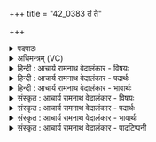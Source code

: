 +++
title = "42_0383 तं ते"

+++
<details><summary>पदपाठः</summary>

त꣢म्। ते꣣। म꣡द꣢꣯म्। गृ꣣णीमसि। वृ꣡ष꣢꣯णम्। पृ꣣क्षु꣢। सा꣣सहि꣢म्। उ꣣। लोककृत्नु꣢म्। लो꣣क। कृत्नु꣢म्। अ꣣द्रिवः। अ। द्रिवः। हरिश्रि꣡य꣢म्। ह꣣रि। श्रि꣡य꣢꣯म्। ३८३।
</details>

<details><summary>अधिमन्त्रम् (VC)</summary>

- इन्द्रः
- गोषूक्त्यश्वसूक्तिनौ काण्वायनौ
- उष्णिक्
- ऋषभः
- ऐन्द्रं काण्डम्
</details>

<details><summary>हिन्दी : आचार्य रामनाथ वेदालंकार - विषयः</summary>

अगले मन्त्र में परमेश्वर के गुण-कर्मों का वर्णन है।
</details>

<details><summary>हिन्दी : आचार्य रामनाथ वेदालंकार - पदार्थः</summary>

पदार्थान्वयभाषाः -  हे (अद्रिवः) अविनश्वर आत्मा से अनुप्राणित मानव ! (ते) तेरे लिए (तम्) उस प्रसिद्ध, (मदम्) आनन्ददाता, (वृषणम्) अन्न, धन, जल, बल, प्रकाश, विद्या आदि की वर्षा करनेवाले, (पृक्षु) आन्तरिक और बाह्य देवासुर-संग्रामों में (सासहिम्) अतिशय रूप से शत्रुओं को परास्त करनेवाले, (उ) और (लोककृत्नुम्) पृथिवी, सूर्य, चन्द्र आदि लोकों के रचयिता अथवा विवेक का आलोक प्रदान करनेवाले, (हरिश्रियम्) हरणशील अग्नि, वायु, सूर्य, चन्द्र, प्राण, विद्युत् आदियों में शोभा तथा क्रियाशक्ति को उत्पन्न करनेवाले परमेश्वर का, हम (गृणीमसि) उपदेश करते हैं ॥३॥
</details>

<details><summary>हिन्दी : आचार्य रामनाथ वेदालंकार - भावार्थः</summary>

भावार्थभाषाः -  विद्वानों को चाहिए कि वे विविध पदार्थों और सद्गुणों के वर्षक, सुखदाता, संग्रामों में विजय दिलानेवाले, लोकलोकान्तरों के रचयिता, विवेकप्रदाता, सब पदार्थों में सौन्दर्य एवं शोभा के आधानकर्ता परमेश्वर का प्रजाजनों के कल्याणार्थ उपदेश किया करें, जिससे वे उसकी महिमा को जानकर, उसकी पूजा कर, उससे प्रेरणा लेकर पुरुषार्थी बनें ॥३॥
</details>

<details><summary>संस्कृत : आचार्य रामनाथ वेदालंकार - विषयः</summary>

अथ परमेश्वरस्य गुणकर्माण्याह।
</details>

<details><summary>संस्कृत : आचार्य रामनाथ वेदालंकार - पदार्थः</summary>

पदार्थान्वयभाषाः -  हे (अद्रिवः) अविनश्वरेण जीवात्मनाऽनुप्राणित मानव ! पदपाठे सर्वत्र अ-द्रि इति पाठात् न दीर्यते विनश्यति इत्यद्रिः अमर्त्यो जीवात्मा, तद्वान् अद्रिवा, वनिप् प्रत्ययः, सम्बुद्धौ अद्रिवः इति। (ते) तुभ्यम् (तम्) प्रसिद्धम् (मदम्) आनन्दयितारम्, (वृषणम्) अन्नधनजलबलप्रकाशविद्यादीनां वर्षकम् (पृक्षु२) आभ्यन्तरेषु बाह्येषु च देवासुरसंग्रामेषु। पृच्यन्ते संसृज्यन्ते परस्परं प्रहाराय शत्रवो यत्र ताः पृचः संग्रामाः तासु, पृची सम्पर्के धातोः क्विपि रूपम्। (सासहिम्) अतिशयेन शत्रूणाम् अभिभवितारम्। सहतेर्यङन्तात् ‘सहिवहिचलिपतिभ्यो यङन्तेभ्यः किकिनौ वक्तव्यौ। अ० ३।२।१७१’ वा० इति किः प्रत्ययः। (उ३) अपि च (लोककृत्नुम्) पृथिवीसूर्यचन्द्रदीनां लोकानां कर्तारम्, यद्वा विवेकालोकप्रदम्, (हरिश्रियम्) हरिषु हरणशीलेषु अग्निवायुसूर्यचन्द्रप्राणविद्युदादिषु श्रीः शोभा क्रियाशक्तिर्वा यस्मात् तम् इन्द्रं परमेश्वरं, वयम् (गृणीमसि) गृणीमः उपदिशामः स्तुमः। गॄ शब्दे, क्र्यादिः ॥३॥
</details>

<details><summary>संस्कृत : आचार्य रामनाथ वेदालंकार - भावार्थः</summary>

भावार्थभाषाः -  विद्वद्भिर्विविधपदार्थानां सद्गुणानां च वर्षकः, सुखप्रदः, संग्रामेषु विजयप्रदाता, लोकलोकान्तराणां रचयिता, विवेकप्रदः, सर्वेषु पदार्थेषु श्रियो निधाता परमेश्वरः प्रजाजनानां कल्याणार्थमुपदेष्टव्यो, येन ते तन्महिमानं विज्ञाय तं सम्पूज्य ततः प्रेरणां गृहीत्वा पुरुषार्थिनो भवेयुः ॥३॥
</details>

<details><summary>संस्कृत : आचार्य रामनाथ वेदालंकार - पादटिप्पनी</summary>

टिप्पणी:   १. ऋ० ८।१५।४, अथ० २०।६१।१ उभयत्र ‘पृक्षु’ इत्यस्य स्थाने ‘पृत्सु’ इति पाठः। साम० ८८०। २. पृक्षु वैरिसम्पर्कजनितेषु संग्रामेषु। अत एव बह्वृचाः ‘पृत्सु’ इति पठन्ति। पृत्सु, समत्सु इति संग्रामनामसु (निघं० २।१७) पठितम्—इति सा०। ३. उ शब्दः सर्वेषां समुच्चये पादपूरणे वा—इति सा०। उलोककृत्नुम्, लोक एव उलोकः, लोककृतं यजमानानाम्—इति भ०। परं पदकारेण उ शब्दः पृथगेव दर्शितः।
</details>